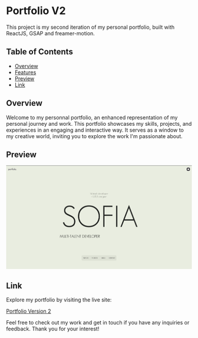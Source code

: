 # Portfolio V2

This project is my second iteration of my personal portfolio, built with ReactJS, GSAP and freamer-motion.

## Table of Contents
- [Overview](#overview)
- [Features](#features)
- [Preview](#preview)
- [Link](#link)


## Overview

Welcome to my personnal portfolio, an enhanced representation of my personal journey and work. This portfolio showcases my skills, projects, and experiences in an engaging and interactive way. It serves as a window to my creative world, inviting you to explore the work I'm passionate about.

## Preview

![Portfolio Version 2](./frontend/src/images/portfolio_v2.png)

## Link

Explore my portfolio by visiting the live site:

[Portfolio Version 2](https://sofia-hechaichi.com/)

Feel free to check out my work and get in touch if you have any inquiries or feedback. Thank you for your interest!


